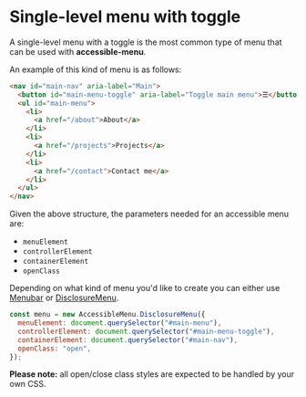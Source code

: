 # Single-level menu with toggle

A single-level menu with a toggle is the most common type of menu that can be used with **accessible-menu**.

An example of this kind of menu is as follows:

```html
<nav id="main-nav" aria-label="Main">
  <button id="main-menu-toggle" aria-label="Toggle main menu">☰</button>
  <ul id="main-menu">
    <li>
      <a href="/about">About</a>
    </li>
    <li>
      <a href="/projects">Projects</a>
    </li>
    <li>
      <a href="/contact">Contact me</a>
    </li>
  </ul>
</nav>
```

Given the above structure, the parameters needed for an accessible menu are:

- `menuElement`
- `controllerElement`
- `containerElement`
- `openClass`

Depending on what kind of menu you'd like to create you can either use [Menubar](../classes/Menubar.md) or [DisclosureMenu](../classes/DisclosureMenu.md).

```js
const menu = new AccessibleMenu.DisclosureMenu({
  menuElement: document.querySelector("#main-menu"),
  controllerElement: document.querySelector("#main-menu-toggle"),
  containerElement: document.querySelector("#main-nav"),
  openClass: "open",
});
```

**Please note:** all open/close class styles are expected to be handled by your own CSS.
